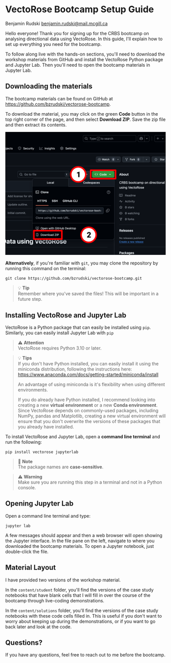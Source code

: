 # VectoRose Bootcamp Setup Guide

Benjamin Rudski <benjamin.rudski@mail.mcgill.ca>

Hello everyone! Thank you for signing up for the CRBS bootcamp on analysing directional data using VectoRose. In this guide, I'll explain how to set up everything you need for the bootcamp.

To follow along live with the hands-on sections, you'll need to download the workshop materials from GitHub and install the VectoRose Python package and Jupyter Lab. Then you'll need to open the bootcamp materials in Jupyter Lab.

## Downloading the materials

The bootcamp materials can be found on GitHub at <https://github.com/bzrudski/vectorose-bootcamp>.

To download the material, you may click on the green **Code** button in the top right corner of the page, and then select **Download ZIP**. Save the zip file and then extract its contents.

![Download bootcamp material](./assets/download.png)

**Alternatively**, if you're familiar with `git`, you may clone the repository by running this command on the terminal:

```shell
git clone https://github.com/bzrudski/vectorose-bootcamp.git
```

> 💡 **Tip**\
> Remember where you've saved the files! This will be important in a future step.

## Installing VectoRose and Jupyter Lab

VectoRose is a Python package that can easily be installed using `pip`. Similarly, you can easily install Jupyter Lab with `pip`

> ⚠️ **Attention**\
> VectoRose requires Python 3.10 or later.

> 💡 **Tips**\
> If you don't have Python installed, you can easily install it using the miniconda distribution, following the instructions here: <https://www.anaconda.com/docs/getting-started/miniconda/install>
>
> An advantage of using miniconda is it's flexibility when using different environments.
>
> If you do already have Python installed, I recommend looking into creating a new **virtual environment** or a new **Conda environment**. Since VectoRose depends on commonly-used packages, including NumPy, pandas and Matplotlib, creating a new virtual environment will ensure that you don't overwrite the versions of these packages that you already have installed.

To install VectoRose and Jupyter Lab, open a **command line terminal** and run the following:

```shell
pip install vectorose jupyterlab
```

> 📝 **Note**\
> The package names are **case-sensitive**.

> ⚠️ **Warning**\
> Make sure you are running this step in a terminal and not in a Python console.

## Opening Jupyter Lab

Open a command line terminal and type:

```shell
jupyter lab
```

A few messages should appear and then a web browser will open showing the Jupyter interface. In the file pane on the left, navigate to where you downloaded the bootcamp materials. To open a Jupyter notebook, just double-click the file.

## Material Layout

I have provided two versions of the workshop material.

In the `content/student` folder, you'll find the versions of the case study notebooks that have blank cells that I will fill in over the course of the bootcamp through live-coding demonstrations.

In the `content/solutions` folder, you'll find the versions of the case study notebooks with these code cells filled in. This is useful if you don't want to worry about keeping up during the demonstrations, or if you want to go back later and look at the code.

## Questions?

If you have any questions, feel free to reach out to me before the bootcamp.
